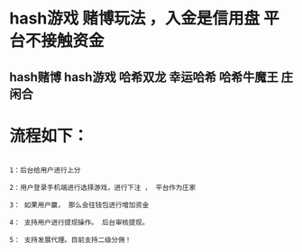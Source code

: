 # hash游戏 赌博玩法 ，入金是信用盘 平台不接触资金
## hash赌博 hash游戏 哈希双龙 幸运哈希 哈希牛魔王 庄闲合 


# 流程如下：
~~~

1：后台给用户进行上分

2：用户登录手机端进行选择游戏，进行下注 ， 平台作为庄家

3： 如果用户赢， 那么会往钱包进行增加资金

4： 支持用户进行提现操作。 后台审核提现。

5： 支持发展代理。目前支持二级分佣！

~~~
